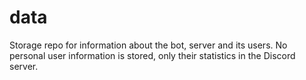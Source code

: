 # data
Storage repo for information about the bot, server and its users.
No personal user information is stored, only their statistics in the Discord server.
